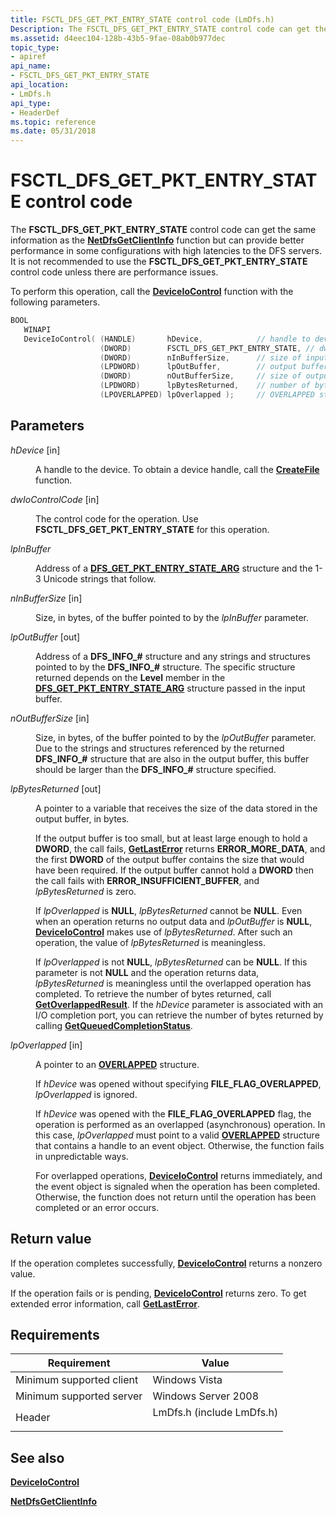 ```yaml
---
title: FSCTL_DFS_GET_PKT_ENTRY_STATE control code (LmDfs.h)
Description: The FSCTL_DFS_GET_PKT_ENTRY_STATE control code can get the same information as the NetDfsGetClientInfo function but can provide better performance in some configurations with high latencies to the DFS servers.
ms.assetid: d4eec104-128b-43b5-9fae-08ab0b977dec
topic_type:
- apiref
api_name:
- FSCTL_DFS_GET_PKT_ENTRY_STATE
api_location:
- LmDfs.h
api_type:
- HeaderDef
ms.topic: reference
ms.date: 05/31/2018
---
```


# FSCTL_DFS_GET_PKT_ENTRY_STATE control code

The **FSCTL_DFS_GET_PKT_ENTRY_STATE** control code can get the same information as the [**NetDfsGetClientInfo**](/windows/desktop/api/lmdfs/nf-lmdfs-netdfsgetclientinfo) function but can provide better performance in some configurations with high latencies to the DFS servers. It is not recommended to use the **FSCTL_DFS_GET_PKT_ENTRY_STATE** control code unless there are performance issues.

To perform this operation, call the [**DeviceIoControl**](/windows/desktop/api/ioapiset/nf-ioapiset-deviceiocontrol) function with the following parameters.

```C++
BOOL 
   WINAPI 
   DeviceIoControl( (HANDLE)       hDevice,            // handle to device
                    (DWORD)        FSCTL_DFS_GET_PKT_ENTRY_STATE, // dwIoControlCode(LPDWORD)      lpInBuffer,         // input buffer
                    (DWORD)        nInBufferSize,      // size of input buffer
                    (LPDWORD)      lpOutBuffer,        // output buffer
                    (DWORD)        nOutBufferSize,     // size of output buffer
                    (LPDWORD)      lpBytesReturned,    // number of bytes returned
                    (LPOVERLAPPED) lpOverlapped );     // OVERLAPPED structure
```

## Parameters

<dl> <dt>

*hDevice* [in]
</dt> <dd>

A handle to the device. To obtain a device handle, call the [**CreateFile**](/windows/desktop/api/fileapi/nf-fileapi-createfilea) function.

</dd> <dt>

*dwIoControlCode* [in]
</dt> <dd>

The control code for the operation. Use **FSCTL_DFS_GET_PKT_ENTRY_STATE** for this operation.

</dd> <dt>

*lpInBuffer* 
</dt> <dd>

Address of a [**DFS_GET_PKT_ENTRY_STATE_ARG**](/windows/win32/api/lmdfs/ns-lmdfs-dfs_get_pkt_entry_state_arg) structure and the 1-3 Unicode strings that follow.

</dd> <dt>

*nInBufferSize* [in]
</dt> <dd>

Size, in bytes, of the buffer pointed to by the *lpInBuffer* parameter.

</dd> <dt>

*lpOutBuffer* [out]
</dt> <dd>

Address of a **DFS_INFO_\#** structure and any strings and structures pointed to by the **DFS_INFO_\#** structure. The specific structure returned depends on the **Level** member in the [**DFS_GET_PKT_ENTRY_STATE_ARG**](/windows/win32/api/lmdfs/ns-lmdfs-dfs_get_pkt_entry_state_arg) structure passed in the input buffer.

</dd> <dt>

*nOutBufferSize* [in]
</dt> <dd>

Size, in bytes, of the buffer pointed to by the *lpOutBuffer* parameter. Due to the strings and structures referenced by the returned **DFS_INFO_\#** structure that are also in the output buffer, this buffer should be larger than the **DFS_INFO_\#** structure specified.

</dd> <dt>

*lpBytesReturned* [out]
</dt> <dd>

A pointer to a variable that receives the size of the data stored in the output buffer, in bytes.

If the output buffer is too small, but at least large enough to hold a **DWORD**, the call fails, [**GetLastError**](/windows/win32/api/errhandlingapi/nf-errhandlingapi-getlasterror) returns **ERROR_MORE_DATA**, and the first **DWORD** of the output buffer contains the size that would have been required. If the output buffer cannot hold a **DWORD** then the call fails with **ERROR_INSUFFICIENT_BUFFER**, and *lpBytesReturned* is zero.

If *lpOverlapped* is **NULL**, *lpBytesReturned* cannot be **NULL**. Even when an operation returns no output data and *lpOutBuffer* is **NULL**, [**DeviceIoControl**](/windows/desktop/api/ioapiset/nf-ioapiset-deviceiocontrol) makes use of *lpBytesReturned*. After such an operation, the value of *lpBytesReturned* is meaningless.

If *lpOverlapped* is not **NULL**, *lpBytesReturned* can be **NULL**. If this parameter is not **NULL** and the operation returns data, *lpBytesReturned* is meaningless until the overlapped operation has completed. To retrieve the number of bytes returned, call [**GetOverlappedResult**](/windows/desktop/api/ioapiset/nf-ioapiset-getoverlappedresult). If the *hDevice* parameter is associated with an I/O completion port, you can retrieve the number of bytes returned by calling [**GetQueuedCompletionStatus**](/windows/win32/api/ioapiset/nf-ioapiset-getqueuedcompletionstatus).

</dd> <dt>

*lpOverlapped* [in]
</dt> <dd>

A pointer to an [**OVERLAPPED**](/windows/win32/api/minwinbase/ns-minwinbase-overlapped) structure.

If *hDevice* was opened without specifying **FILE_FLAG_OVERLAPPED**, *lpOverlapped* is ignored.

If *hDevice* was opened with the **FILE_FLAG_OVERLAPPED** flag, the operation is performed as an overlapped (asynchronous) operation. In this case, *lpOverlapped* must point to a valid [**OVERLAPPED**](/windows/desktop/api/minwinbase/ns-minwinbase-overlapped) structure that contains a handle to an event object. Otherwise, the function fails in unpredictable ways.

For overlapped operations, [**DeviceIoControl**](/windows/win32/api/ioapiset/nf-ioapiset-deviceiocontrol) returns immediately, and the event object is signaled when the operation has been completed. Otherwise, the function does not return until the operation has been completed or an error occurs.

</dd> </dl>

## Return value

If the operation completes successfully, [**DeviceIoControl**](/windows/desktop/api/ioapiset/nf-ioapiset-deviceiocontrol) returns a nonzero value.

If the operation fails or is pending, [**DeviceIoControl**](/windows/desktop/api/ioapiset/nf-ioapiset-deviceiocontrol) returns zero. To get extended error information, call [**GetLastError**](/windows/win32/api/errhandlingapi/nf-errhandlingapi-getlasterror).

## Requirements

| Requirement | Value |
|-------------------------------------|------------------------------------------------------------------------------------------------------|
| Minimum supported client<br/> | Windows Vista<br/>                                                                             |
| Minimum supported server<br/> | Windows Server 2008<br/>                                                                       |
| Header<br/>                   | <dl> <dt>LmDfs.h (include LmDfs.h)</dt> </dl> |

## See also

<dl> <dt>

[**DeviceIoControl**](/windows/desktop/api/ioapiset/nf-ioapiset-deviceiocontrol)
</dt> <dt>

[**NetDfsGetClientInfo**](/windows/desktop/api/lmdfs/nf-lmdfs-netdfsgetclientinfo)
</dt> </dl>
